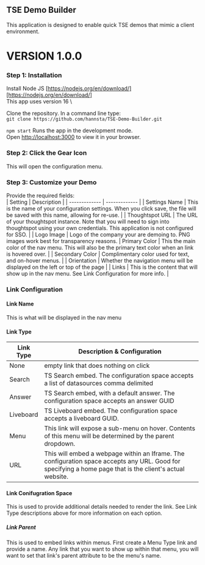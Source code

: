 

## TSE Demo Builder

This application is designed to enable quick TSE demos that mimic a client environment. 


# VERSION 1.0.0

### Step 1: Installation

Install Node JS [https://nodejs.org/en/download/][https://nodejs.org/en/download/] \
This app uses version 16 \

Clone the repository. In a command line type: \
`git clone https://github.com/hannsta/TSE-Demo-Builder.git`

`npm start`
Runs the app in the development mode.\
Open [http://localhost:3000](http://localhost:3000) to view it in your browser.

### Step 2: Click the Gear Icon

This will open the configuration menu. 

### Step 3: Customize your Demo

Provide the required fields: \
| Setting | Description |
| ------------- | ------------- |
| Settings Name | This is the name of your configuration settings. When you click save, the file will be saved with this name, allowing for re-use. |
| Thoughtspot URL | The URL of your thoughtspot instance. Note that you will need to sign into thoughtspot using your own credentials. This application is not configured for SSO. |
| Logo Image | Logo of the company your are demoing to. PNG images work best for transparency reasons.
| Primary Color | This the main color of the nav menu. This will also be the primary text color when an link is hovered over. |
| Secondary Color | Complimentary color used for text, and on-hover menus. |
| Orientation | Whether the navigation menu will be displayed on the left or top of the page |
| Links | This is the content that will show up in the nav menu. See Link Configuration for more info. |

### Link Configuration
#### Link Name
This is what will be displayed in the nav menu
#### Link Type
| Link Type | Description & Configuration |
| ------------- | ------------- |
| None | empty link that does nothing on click
| Search | TS Search embed. The configuration space accepts a list of datasources comma delimited |
| Answer | TS Search embed, with a default answer. The configuration space accepts an answer GUID |
| Liveboard | TS Liveboard embed. The configuration space accepts a liveboard GUID. |
| Menu | This link will expose a sub-menu on hover. Contents of this menu will be determined by the parent dropdown. |
| URL | This will embed a webpage within an Iframe. The configuration space accepts any URL. Good for specifying a home page that is the client's actual website. |

#### Link Conifugration Space 
This is used to provide additional details needed to render the link. See Link Type descriptions above for more information on each option.
##### Link Parent
This is used to embed links within menus. First create a Menu Type link and provide a name. Any link that you want to show up within that menu, you will want to set that link's parent attribute to be the menu's name.


